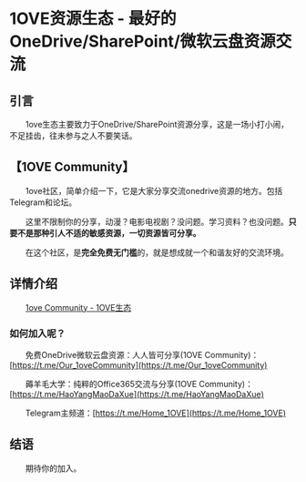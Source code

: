 # 1OVE资源生态 - 最好的OneDrive/SharePoint/微软云盘资源交流

## 引言

&emsp;&emsp;1ove生态主要致力于OneDrive/SharePoint资源分享，这是一场小打小闹，不足挂齿，往未参与之人不要笑话。

## 【1OVE Community】

&emsp;&emsp;1ove社区，简单介绍一下，它是大家分享交流onedrive资源的地方。包括Telegram和论坛。

&emsp;&emsp;这里不限制你的分享，动漫？电影电视剧？没问题。学习资料？也没问题。**只要不是那种引人不适的敏感资源，一切资源皆可分享。**

&emsp;&emsp;在这个社区，是**完全免费无门槛**的，就是想成就一个和谐友好的交流环境。

## 详情介绍

&emsp;&emsp;[1ove Community - 1OVE生态](https://1ove.club/1oveCommunity.html)

### 如何加入呢？

&emsp;&emsp;免费OneDrive微软云盘资源：人人皆可分享(1OVE Community)：[https://t.me/Our_1oveCommunity](https://t.me/Our_1oveCommunity)

&emsp;&emsp;薅羊毛大学：纯粹的Office365交流与分享(1OVE Community)：[https://t.me/HaoYangMaoDaXue](https://t.me/HaoYangMaoDaXue)

&emsp;&emsp;Telegram主频道：[https://t.me/Home_1OVE](https://t.me/Home_1OVE)

## 结语

&emsp;&emsp;期待你的加入。

<img referrerpolicy="no-referrer-when-downgrade" src="https://analytics.1ove.club/matomo.php?idsite=9&amp;rec=1" style="border:0" alt="" />
